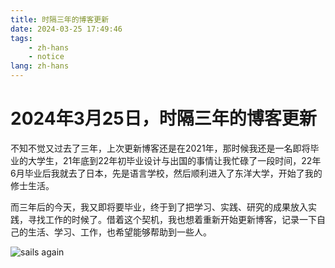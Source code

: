```yaml
---
title: 时隔三年的博客更新
date: 2024-03-25 17:49:46
tags: 
    - zh-hans 
    - notice
lang: zh-hans
---
```


# 2024年3月25日，时隔三年的博客更新

不知不觉又过去了三年，上次更新博客还是在2021年，那时候我还是一名即将毕业的大学生，21年底到22年初毕业设计与出国的事情让我忙碌了一段时间，22年6月毕业后我就去了日本，先是语言学校，然后顺利进入了东洋大学，开始了我的修士生活。

而三年后的今天，我又即将要毕业，终于到了把学习、实践、研究的成果放入实践，寻找工作的时候了。借着这个契机，我也想着重新开始更新博客，记录一下自己的生活、学习、工作，也希望能够帮助到一些人。

![sails again](https://cdn.brightgames.top/wp-content/uploads/2018/10/CROSS-ROAD-%E3%82%AF%E3%83%AD%E3%82%B9-%E3%83%AD%E3%83%BC%E3%83%89-ONA-YT-1920x1080-x264-AAC_Moment.jpg)